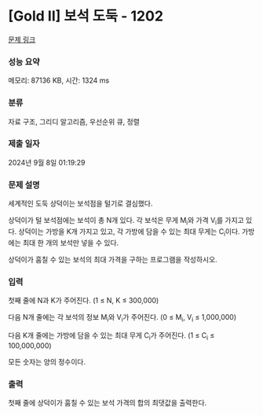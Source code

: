 # [Gold II] 보석 도둑 - 1202 

[문제 링크](https://www.acmicpc.net/problem/1202) 

### 성능 요약

메모리: 87136 KB, 시간: 1324 ms

### 분류

자료 구조, 그리디 알고리즘, 우선순위 큐, 정렬

### 제출 일자

2024년 9월 8일 01:19:29

### 문제 설명

<p>세계적인 도둑 상덕이는 보석점을 털기로 결심했다.</p>

<p>상덕이가 털 보석점에는 보석이 총 N개 있다. 각 보석은 무게 M<sub>i</sub>와 가격 V<sub>i</sub>를 가지고 있다. 상덕이는 가방을 K개 가지고 있고, 각 가방에 담을 수 있는 최대 무게는 C<sub>i</sub>이다. 가방에는 최대 한 개의 보석만 넣을 수 있다.</p>

<p>상덕이가 훔칠 수 있는 보석의 최대 가격을 구하는 프로그램을 작성하시오.</p>

### 입력 

 <p>첫째 줄에 N과 K가 주어진다. (1 ≤ N, K ≤ 300,000)</p>

<p>다음 N개 줄에는 각 보석의 정보 M<sub>i</sub>와 V<sub>i</sub>가 주어진다. (0 ≤ M<sub>i</sub>, V<sub>i</sub> ≤ 1,000,000)</p>

<p>다음 K개 줄에는 가방에 담을 수 있는 최대 무게 C<sub>i</sub>가 주어진다. (1 ≤ C<sub>i</sub> ≤ 100,000,000)</p>

<p>모든 숫자는 양의 정수이다.</p>

### 출력 

 <p>첫째 줄에 상덕이가 훔칠 수 있는 보석 가격의 합의 최댓값을 출력한다.</p>

